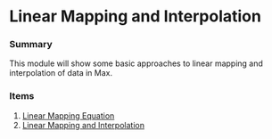 # Linear Mapping and Interpolation

### Summary

This module will show some basic approaches to linear mapping and interpolation of data in Max.

### Items

1. [Linear Mapping Equation](1.Linear-Mapping-Equation.html)
2. [Linear Mapping and Interpolation](2.Linear-Mapping_and_Interpolation.html)
